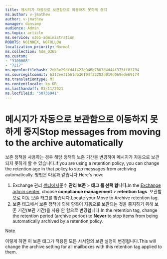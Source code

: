 ```yaml
---
title: 메시지가 자동으로 보관함으로 이동하지 못하게 중지
ms.author: v-jmathew
author: v-jmathew
manager: dansimp
audience: Admin
ms.topic: article
ms.service: o365-administration
ROBOTS: NOINDEX, NOFOLLOW
localization_priority: Normal
ms.collection: Adm_O365
ms.custom:
- "3100008"
- "7217"
ms.openlocfilehash: 2cb3e29dfd4f422e946b7887d4d44f373ff03794
ms.sourcegitcommit: 6312ee31561db36104f32282d019d069ede69174
ms.translationtype: MT
ms.contentlocale: ko-KR
ms.lasthandoff: 03/11/2021
ms.locfileid: "50736941"
---
```

# <a name="stop-messages-from-moving-to-the-archive-automatically"></a><span data-ttu-id="1a8fc-102">메시지가 자동으로 보관함으로 이동하지 못하게 중지</span><span class="sxs-lookup"><span data-stu-id="1a8fc-102">Stop messages from moving to the archive automatically</span></span>

<span data-ttu-id="1a8fc-103">보존 정책을 사용하는 경우 해당 정책의 보존 기간을 변경하여 메시지가 자동으로 보관되지 못하게 할 수 있습니다.</span><span class="sxs-lookup"><span data-stu-id="1a8fc-103">If you are using a retention policy, you can change the retention age in that policy to stop messages from archiving automatically.</span></span> <span data-ttu-id="1a8fc-104">방법은 다음과 같습니다.</span><span class="sxs-lookup"><span data-stu-id="1a8fc-104">Here's how:</span></span>

1. <span data-ttu-id="1a8fc-105">Exchange 관리 [센터에서](https://go.microsoft.com/fwlink/?linkid=2059104)준수 **관리 보존**  >  **태그 를 선택 합니다.**</span><span class="sxs-lookup"><span data-stu-id="1a8fc-105">In the [Exchange admin center](https://go.microsoft.com/fwlink/?linkid=2059104), choose **compliance management** > **retention tags**.</span></span> <span data-ttu-id="1a8fc-106">보관함으로 이동 보존 태그를 찾습니다.</span><span class="sxs-lookup"><span data-stu-id="1a8fc-106">Locate your Move to Archive retention tag.</span></span>
2. <span data-ttu-id="1a8fc-107">보존 태그에서 보존 정책에 의해 항목이  자동으로 보관되는 것을 중지하기 위해 보존 기간(보관 기간)을 사용 안 함으로 변경합니다.</span><span class="sxs-lookup"><span data-stu-id="1a8fc-107">In the retention tag, change the retention period (archive period) to **Never** to stop items from being automatically archived by a retention policy.</span></span>

> [!NOTE]
> <span data-ttu-id="1a8fc-108">이렇게 하면 이 보존 태그가 적용된 모든 사서함의 보관 설정이 변경됩니다.</span><span class="sxs-lookup"><span data-stu-id="1a8fc-108">This will change the archive setting for all mailboxes with this retention tag applied to them.</span></span>
